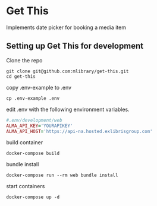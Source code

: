 # Get This
Implements date picker for booking a media item

## Setting up Get This for development

Clone the repo

```
git clone git@github.com:mlibrary/get-this.git
cd get-this
```

copy .env-example to .env

```
cp .env-example .env
```

edit .env with the following environment variables. 

```ruby
#.env/development/web
ALMA_API_KEY='YOURAPIKEY'
ALMA_API_HOST='https://api-na.hosted.exlibrisgroup.com'

```

build container

```
docker-compose build
```

bundle install
```
docker-compose run --rm web bundle install
```

start containers

```
docker-compose up -d
```
